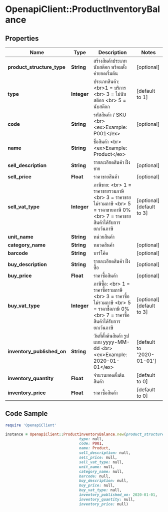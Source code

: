 # OpenapiClient::ProductInventoryBalance

## Properties

Name | Type | Description | Notes
------------ | ------------- | ------------- | -------------
**product_structure_type** | **String** | สร้างสินค้าประเภท นับสต๊อก พร้อมตั้งค่ายอดเริ่มต้น | [optional] 
**type** | **Integer** | ประเภทสินค้า: &lt;br&gt;1 &#x3D; บริการ &lt;br&gt; 3 &#x3D; ไม่นับสต๊อก &lt;br&gt; 5 &#x3D; นับสต๊อก | [default to 1]
**code** | **String** | รหัสสินค้า / SKU &lt;br&gt; &lt;ex&gt;Example: P001&lt;/ex&gt; | [optional] 
**name** | **String** | ชื่อสินค้า &lt;br&gt; &lt;ex&gt;Example: Product&lt;/ex&gt; | 
**sell_description** | **String** | รายละเอียดสินค้า ฝั่งขาย | [optional] 
**sell_price** | **Float** | ราคาขายสินค้า | [optional] 
**sell_vat_type** | **Integer** | ภาษีขาย: &lt;br&gt; 1 &#x3D; ราคาขายรวมภาษี &lt;br&gt; 3 &#x3D; ราคาขายไม่รวมภาษี &lt;br&gt; 5 &#x3D; ราคาขายภาษี 0% &lt;br&gt; 7 &#x3D; ราคาขายสินค้าได้รับการยกเว้นภาษี | [optional] [default to 3]
**unit_name** | **String** | หน่วยสินค้า | 
**category_name** | **String** | หมวดสินค้า | [optional] 
**barcode** | **String** | บาร์โค้ด | [optional] 
**buy_description** | **String** | รายละเอียดสินค้า ฝั่งซื้อ | [optional] 
**buy_price** | **Float** | ราคาซื้อสินค้า | [optional] 
**buy_vat_type** | **Integer** | ภาษีซื้อ: &lt;br&gt; 1 &#x3D; ราคาซื้อรวมภาษี &lt;br&gt; 3 &#x3D; ราคาซื้อไม่รวมภาษี &lt;br&gt; 5 &#x3D; ราคาซื้อภาษี 0% &lt;br&gt; 7 &#x3D; ราคาซื้อสินค้าได้รับการยกเว้นภาษี | [optional] [default to 3]
**inventory_published_on** | **String** | วันที่ตั้งต้นสินค้า รูปแบบ yyyy-MM-dd &lt;br&gt; &lt;ex&gt;Example: 2020-01-01&lt;/ex&gt; | [default to &#39;2020-01-01&#39;]
**inventory_quantity** | **Float** | จำนวนยอดตั้งต้นสินค้า | [default to 0]
**inventory_price** | **Float** | ราคาซื้อสินค้า | [default to 0]

## Code Sample

```ruby
require 'OpenapiClient'

instance = OpenapiClient::ProductInventoryBalance.new(product_structure_type: null,
                                 type: null,
                                 code: P001,
                                 name: Product,
                                 sell_description: null,
                                 sell_price: null,
                                 sell_vat_type: null,
                                 unit_name: null,
                                 category_name: null,
                                 barcode: null,
                                 buy_description: null,
                                 buy_price: null,
                                 buy_vat_type: null,
                                 inventory_published_on: 2020-01-01,
                                 inventory_quantity: null,
                                 inventory_price: null)
```


